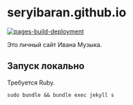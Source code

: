 # seryibaran.github.io

[![pages-build-deployment](https://github.com/SeryiBaran/seryibaran.github.io/actions/workflows/pages/pages-build-deployment/badge.svg)](https://github.com/SeryiBaran/seryibaran.github.io/actions/workflows/pages/pages-build-deployment)

Это личный сайт Ивана Музыка.

## Запуск локально
Требуется Ruby.

```console
sudo bundle && bundle exec jekyll s
```
